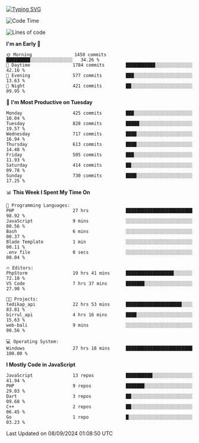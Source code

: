 [![Typing SVG](https://readme-typing-svg.demolab.com?font=Fira+Code&pause=1000&color=F7F7F7&random=false&width=435&lines=Hi+%F0%9F%91%8B%2C+I'm+Rafiu+Sidqi;Junior+Backend+Developer)](https://git.io/typing-svg)
<!--START_SECTION:waka-->
![Code Time](http://img.shields.io/badge/Code%20Time-407%20hrs%2028%20mins-blue)

![Lines of code](https://img.shields.io/badge/From%20Hello%20World%20I%27ve%20Written-1.6%20million%20lines%20of%20code-blue)

**I'm an Early 🐤** 

```text
🌞 Morning                1450 commits        █████████░░░░░░░░░░░░░░░░   34.26 % 
🌆 Daytime                1784 commits        ███████████░░░░░░░░░░░░░░   42.16 % 
🌃 Evening                577 commits         ███░░░░░░░░░░░░░░░░░░░░░░   13.63 % 
🌙 Night                  421 commits         ██░░░░░░░░░░░░░░░░░░░░░░░   09.95 % 
```
📅 **I'm Most Productive on Tuesday** 

```text
Monday                   425 commits         ███░░░░░░░░░░░░░░░░░░░░░░   10.04 % 
Tuesday                  828 commits         █████░░░░░░░░░░░░░░░░░░░░   19.57 % 
Wednesday                717 commits         ████░░░░░░░░░░░░░░░░░░░░░   16.94 % 
Thursday                 613 commits         ████░░░░░░░░░░░░░░░░░░░░░   14.48 % 
Friday                   505 commits         ███░░░░░░░░░░░░░░░░░░░░░░   11.93 % 
Saturday                 414 commits         ██░░░░░░░░░░░░░░░░░░░░░░░   09.78 % 
Sunday                   730 commits         ████░░░░░░░░░░░░░░░░░░░░░   17.25 % 
```


📊 **This Week I Spent My Time On** 

```text
💬 Programming Languages: 
PHP                      27 hrs              █████████████████████████   98.92 % 
JavaScript               9 mins              ░░░░░░░░░░░░░░░░░░░░░░░░░   00.56 % 
Bash                     6 mins              ░░░░░░░░░░░░░░░░░░░░░░░░░   00.37 % 
Blade Template           1 min               ░░░░░░░░░░░░░░░░░░░░░░░░░   00.11 % 
.env file                0 secs              ░░░░░░░░░░░░░░░░░░░░░░░░░   00.04 % 

🔥 Editors: 
PhpStorm                 19 hrs 41 mins      ██████████████████░░░░░░░   72.10 % 
VS Code                  7 hrs 37 mins       ███████░░░░░░░░░░░░░░░░░░   27.90 % 

🐱‍💻 Projects: 
tedikap_api              22 hrs 53 mins      █████████████████████░░░░   83.81 % 
birrul_api               4 hrs 16 mins       ████░░░░░░░░░░░░░░░░░░░░░   15.63 % 
web-bali                 9 mins              ░░░░░░░░░░░░░░░░░░░░░░░░░   00.56 % 

💻 Operating System: 
Windows                  27 hrs 18 mins      █████████████████████████   100.00 % 
```

**I Mostly Code in JavaScript** 

```text
JavaScript               13 repos            ██████████░░░░░░░░░░░░░░░   41.94 % 
PHP                      9 repos             ███████░░░░░░░░░░░░░░░░░░   29.03 % 
Dart                     3 repos             ██░░░░░░░░░░░░░░░░░░░░░░░   09.68 % 
C++                      2 repos             ██░░░░░░░░░░░░░░░░░░░░░░░   06.45 % 
Go                       1 repo              █░░░░░░░░░░░░░░░░░░░░░░░░   03.23 % 
```




 Last Updated on 08/09/2024 01:08:50 UTC
<!--END_SECTION:waka-->
